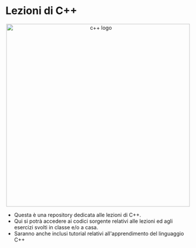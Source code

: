 # Lezioni di C++
<p align="center">
  <img src="https://user-images.githubusercontent.com/91704213/207140539-0266c8e9-7a67-400e-ab2b-301c1318b934.png" alt="c++ logo" width=500px/>
</p>

- Questa è una repository dedicata alle lezioni di C++.
- Qui si potrà accedere ai codici sorgente relativi alle lezioni ed agli esercizi svolti in classe e/o a casa.
- Saranno anche inclusi tutorial relativi all'apprendimento del linguaggio C++
